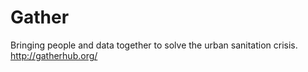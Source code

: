Gather
======

Bringing people and data together to solve the urban sanitation crisis. http://gatherhub.org/
